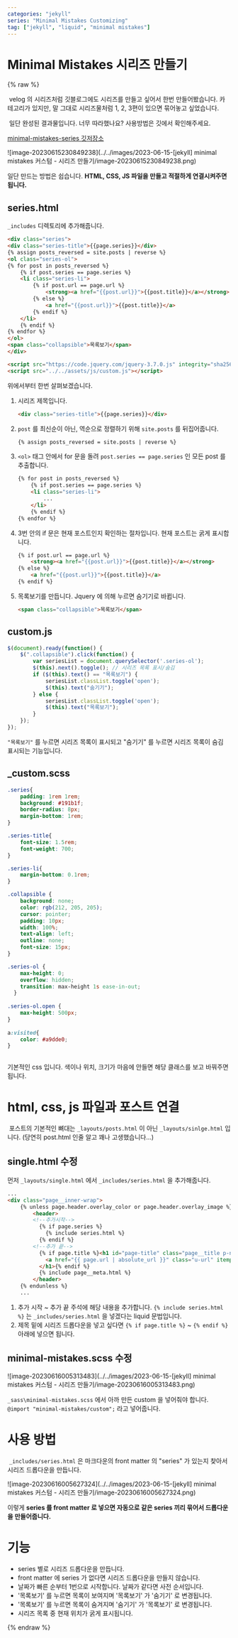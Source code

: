 ```yaml
---
categories: "jekyll"
series: "Minimal Mistakes Customizing"
tag: ["jekyll", "liquid", "minimal mistakes"]
---
```


# Minimal Mistakes 시리즈 만들기

{% raw %}

​	velog 의 시리즈처럼 깃블로그에도 시리즈를 만들고 싶어서 한번 만들어봤습니다. 카테고리가 있지만, 말 그대로 시리즈물처럼 1, 2, 3편이 있으면 묶어놓고 싶었습니다.

​	일단 완성된 결과물입니다. 너무 따라했나요? 사용방법은 깃에서 확인해주세요. 

[minimal-mistakes-series 깃저장소](https://github.com/hobeen-kim/minimal-mistakes-series)

![image-20230615230849238](../../images/2023-06-15-[jekyll] minimal mistakes 커스텀 - 시리즈 만들기/image-20230615230849238.png)

 일단 만드는 방법은 쉽습니다. **HTML, CSS, JS 파일을 만들고 적절하게 연결시켜주면 됩니다.**

## series.html

`_includes` 디렉토리에 추가해줍니다.

```html
<div class="series">
<div class="series-title">{{page.series}}</div>
{% assign posts_reversed = site.posts | reverse %}
<ol class="series-ol">
{% for post in posts_reversed %}
    {% if post.series == page.series %}
    <li class="series-li">
        {% if post.url == page.url %}
            <strong><a href="{{post.url}}">{{post.title}}</a></strong>
        {% else %}
            <a href="{{post.url}}">{{post.title}}</a>
        {% endif %}
    </li>
    {% endif %}
{% endfor %}
</ol>
<span class="collapsible">목록보기</span>
</div>

<script src="https://code.jquery.com/jquery-3.7.0.js" integrity="sha256-JlqSTELeR4TLqP0OG9dxM7yDPqX1ox/HfgiSLBj8+kM=" crossorigin="anonymous"></script>
<script src="../../assets/js/custom.js"></script>
```

위에서부터 한번 살펴보겠습니다.

1. 시리즈 제목입니다.

   ```html
   <div class="series-title">{{page.series}}</div>
   ```

2. `post` 를 최신순이 아닌, 역순으로 정렬하기 위해 `site.posts` 를 뒤집어줍니다.

   ```html
   {% assign posts_reversed = site.posts | reverse %}
   ```

3. `<ol>` 태그 안에서 for 문을 돌려 `post.series == page.series` 인 모든 post 를 추출합니다.

   ```html
   {% for post in posts_reversed %}
       {% if post.series == page.series %}
       <li class="series-li">
           ...
       </li>
       {% endif %}
   {% endfor %}
   ```

4. 3번 안의 if 문은 현재 포스트인지 확인하는 절차입니다. 현재 포스트는 굵게 표시합니다.

   ```html
   {% if post.url == page.url %}
       <strong><a href="{{post.url}}">{{post.title}}</a></strong>
   {% else %}
       <a href="{{post.url}}">{{post.title}}</a>
   {% endif %}
   ```

5. 목록보기를 만듭니다. Jquery 에 의해 누르면 숨기기로 바뀝니다.

   ```html
   <span class="collapsible">목록보기</span>
   ```

## custom.js

```js
$(document).ready(function() {
    $(".collapsible").click(function() {
        var seriesList = document.querySelector('.series-ol');
        $(this).next().toggle(); // 시리즈 목록 표시/숨김
        if ($(this).text() == "목록보기") {
            seriesList.classList.toggle('open');
            $(this).text("숨기기");
        } else {
            seriesList.classList.toggle('open');
            $(this).text("목록보기");
        }
    });
});
```

`"목록보기"` 를 누르면 시리즈 목록이 표시되고 "숨기기" 를 누르면 시리즈 목록이 숨김 표시되는 기능입니다.

## _custom.scss

```scss
.series{
    padding: 1rem 1rem;
    background: #191b1f;
    border-radius: 8px;
    margin-bottom: 1rem;
}

.series-title{
    font-size: 1.5rem;
    font-weight: 700;
}

.series-li{
    margin-bottom: 0.1rem;
}

.collapsible {
    background: none;
    color: rgb(212, 205, 205);
    cursor: pointer;
    padding: 10px;
    width: 100%;
    text-align: left;
    outline: none;
    font-size: 15px;
}

.series-ol {
    max-height: 0;
    overflow: hidden;
    transition: max-height 1s ease-in-out;
  }
  
.series-ol.open {
    max-height: 500px;
}
  
a:visited{
    color: #a9dde0;
}
  
```

기본적인 css 입니다. 색이나 위치, 크기가 마음에 안들면 해당 클래스를 보고 바꿔주면 됩니다.

# html, css, js 파일과 포스트 연결

​	포스트의 기본적인 뼈대는 `_layouts/posts.html` 이 아닌 `_layouts/sinlge.html` 입니다. (당연히 post.html 인줄 알고 꽤나 고생했습니다...)

## single.html 수정

먼저 `_layouts/single.html` 에서 `_includes/series.html` 을 추가해줍니다.

```html
...
<div class="page__inner-wrap">
    {% unless page.header.overlay_color or page.header.overlay_image %}
        <header>
        <!--추가시작-->
          {% if page.series %}
            {% include series.html %}
          {% endif %}
        <!--추가 끝-->
          {% if page.title %}<h1 id="page-title" class="page__title p-name" itemprop="headline">
            <a href="{{ page.url | absolute_url }}" class="u-url" itemprop="url">{{ page.title | markdownify | remove: "<p>" | remove: "</p>" }}</a>
          </h1>{% endif %}
          {% include page__meta.html %}
        </header>
    {% endunless %}
    ...
```

1. 추가 시작 ~ 추가 끝 주석에 해당 내용을 추가합니다. `{% include series.html %}` 는 `_includes/series.html` 을 넣겠다는 liquid 문법입니다.
2. 제목 밑에 시리즈 드롭다운을 넣고 싶다면 `{% if page.title %}` ~ `{% endif %}` 아래에 넣으면 됩니다.

## minimal-mistakes.scss 수정

![image-20230616005313483](../../images/2023-06-15-[jekyll] minimal mistakes 커스텀 - 시리즈 만들기/image-20230616005313483.png)

`_sass\minimal-mistakes.scss` 에서 아까 만든 custom 을 넣어줘야 합니다. `@import "minimal-mistakes/custom";` 라고 넣어줍니다.

# 사용 방법

​	`_includes/series.html` 은 마크다운의 front matter 의 "series" 가 있는지 찾아서 시리즈 드롭다운을 만듭니다.

![image-20230616005627324](../../images/2023-06-15-[jekyll] minimal mistakes 커스텀 - 시리즈 만들기/image-20230616005627324.png)

이렇게 **series 를 front matter 로 넣으면 자동으로 같은 series 끼리 묶어서 드롭다운을 만들어줍니다.**

# 기능

- series 별로 시리즈 드롭다운을 만듭니다.
- front matter 에 series 가 없다면 시리즈 드롭다운을 만들지 않습니다.
- 날짜가 빠른 순부터 1번으로 시작합니다. 날짜가 같다면 사전 순서입니다.
- '목록보기' 를 누르면 목록이 보여지며 '목록보기' 가 '숨기기' 로 변경됩니다.
- '목록보기' 를 누르면 목록이 숨겨지며 '숨기기' 가 '목록보기' 로 변경됩니다.
- 시리즈 목록 중 현재 위치가 굵게 표시됩니다.

{% endraw %}
